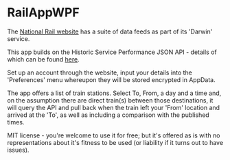 # RailAppWPF

The [National Rail website](https://www.nationalrail.co.uk/100296.aspx) has a suite of data feeds as part of its 'Darwin' service.

This app builds on the Historic Service Performance JSON API - details of which can be found [here](https://wiki.openraildata.com/index.php/HSP).

Set up an account through the website, input your details into the 'Preferences' menu whereupon they will be stored encrypted in AppData.

The app offers a list of train stations. Select To, From, a day and a time and, on the assumption there are direct train(s) between those destinations, it will query the API and pull back when the train left your 'From' location and arrived at the 'To', as well as including a comparison with the published times. 

MIT license - you're welcome to use it for free; but it's offered as is with no representations about it's fitness to be used (or liability if it turns out to have issues).
